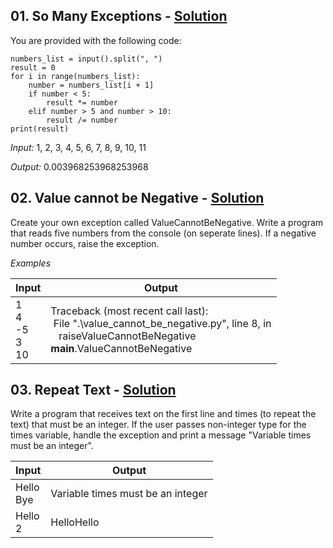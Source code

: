 ## **01. So Many Exceptions -** [Solution](https://github.com/elenaborisova/Python-Advanced/blob/main/16.%20Error%20Handling%20-%20Lab/01_so_many_exceptions.py)
You are provided with the following code:

    numbers_list = input().split(", ")
    result = 0    
    for i in range(numbers_list):
        number = numbers_list[i + 1]
        if number < 5:
            result *= number
        elif number > 5 and number > 10:
            result /= number
    print(result)
    
*Input:*
1, 2, 3, 4, 5, 6, 7, 8, 9, 10, 11

*Output:*
0.003968253968253968



## **02. Value cannot be Negative -** [Solution](https://github.com/elenaborisova/Python-Advanced/blob/main/16.%20Error%20Handling%20-%20Lab/02_value_cannot_be_negative.py)
Create your own exception called ValueCannotBeNegative. Write a program that reads five numbers from the console (on seperate lines). If a negative number occurs, raise the exception.

*Examples*

|       Input       |      Output       |
|-------------------|-------------------|
|1<br>4<br>-5<br>3<br>10          |Traceback (most recent call last):<br>&nbsp;File ".\value_cannot_be_negative.py", line 8, in<module><br>&nbsp;&nbsp; raiseValueCannotBeNegative<br>__main__.ValueCannotBeNegative          |



## **03. Repeat Text -** [Solution](https://github.com/elenaborisova/Python-Advanced/blob/main/16.%20Error%20Handling%20-%20Lab/03_repeat_text.py)
Write a program that receives text on the first line and times (to repeat the text) that must be an integer. If the user passes non-integer type for the times variable, handle the exception and print a message "Variable times must be an integer".

|       Input       |      Output       |
|-------------------|-------------------|
|Hello<br>Bye          |Variable times must be an integer    |
|Hello<br>2            |HelloHello | 

